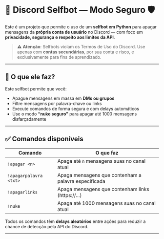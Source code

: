 # 🤖 Discord Selfbot — Modo Seguro 🛡️

Este é um projeto que permite o uso de um **selfbot em Python** para apagar mensagens da **própria conta de usuário** no Discord — com foco em **privacidade, segurança e respeito aos limites da API**.

> ⚠️ **Atenção**: Selfbots violam os Termos de Uso do Discord. Use apenas com **contas secundárias**, por sua conta e risco, e exclusivamente para fins de aprendizado.

---

## 🧠 O que ele faz?

Este selfbot permite que você:

- Apague mensagens em massa em **DMs ou grupos**
- Filtre mensagens por palavra-chave ou links
- Execute comandos de forma segura e com delays automáticos
- Use o modo **“nuke seguro”** para apagar até 1000 mensagens disfarçadamente

---

## ✅ Comandos disponíveis

| Comando               | O que faz                                                  |
|-----------------------|------------------------------------------------------------|
| `!apagar <n>`         | Apaga até `n` mensagens suas no canal atual               |
| `!apagarpalavra <txt>`| Apaga mensagens que contenham a palavra especificada      |
| `!apagarlinks`        | Apaga mensagens que contenham links (https://...)         |
| `!nuke`               | Apaga até 1000 mensagens suas no canal atual              |

Todos os comandos têm **delays aleatórios** entre ações para reduzir a chance de detecção pela API do Discord.

---
